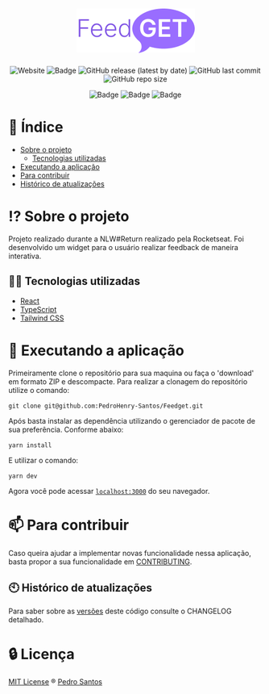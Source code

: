 <h1 align="center">
  <img alt="feedget" title="podcastr" src=".github/Logo.png" />
</h1>

<div align="center">

![Website](https://img.shields.io/website?style=flat&up_message=online&labelColor=000000&url=https%3A%2F%2Fletmeask-9b20f.web.app%2F)
![Badge](https://img.shields.io/github/license/PedroHenry-Santos/Feedget?style=flat&label=LICENSE&color=FFC300&labelColor=000000)
![GitHub release (latest by date)](https://img.shields.io/github/v/release/PedroHenry-Santos/Feedget?style=flat&labelColor=000000&color=FFC300)
![GitHub last commit](https://img.shields.io/github/last-commit/PedroHenry-Santos/Feedget?color=FFC300&style=flat&labelColor=000000)
![GitHub repo size](https://img.shields.io/github/repo-size/Pedrohenry-Santos/Feedget?color=FFC300&labelColor=000000)


![Badge](https://img.shields.io/badge/TYPESCRIPT-v4.6.3-blue?style=flat&color=298BF9&labelColor=000000&logo=TypeScript)
![Badge](https://img.shields.io/badge/REACT-v18.0.0-blue?style=flat&color=298BF9&labelColor=000000&logo=react)
![Badge](https://img.shields.io/badge/Tailwind_CSS-v3.0.24-blue?style=flat&logo=TailwindCSS&color=298BF9&labelColor=000000)


</div>

# :page_with_curl: Índice

* [Sobre o projeto](#interrobang-sobre-o-projeto)
  - [Tecnologias utilizadas](#-tecnologias-utilizadas)
* [Executando a aplicação](#rocket-executando-a-aplicação)
* [Para contribuir](#mailbox-para-contribuir)
* [Histórico de atualizações](#clock10-histórico-de-atualizações)

# :interrobang: Sobre o projeto

Projeto realizado durante a NLW#Return realizado pela Rocketseat. Foi desenvolvido um widget para o usuário realizar feedback de maneira interativa.
## 🧑‍💻 Tecnologias utilizadas

- [React](https://reactjs.org)
- [TypeScript](https://www.typescriptlang.org/)
- [Tailwind CSS](https://tailwindcss.com/)
# :rocket: Executando a aplicação

Primeiramente clone o repositório para sua maquina ou faça o 'download' em formato ZIP e descompacte. Para realizar a clonagem do repositório utilize o comando:

    git clone git@github.com:PedroHenry-Santos/Feedget.git

Após basta instalar as dependência utilizando o gerenciador de pacote de sua preferência. Conforme abaixo:

    yarn install

E utilizar o comando:

    yarn dev

Agora você pode acessar [`localhost:3000`](http://localhost:3000) do seu navegador.
# :mailbox: Para contribuir

Caso queira ajudar a implementar novas funcionalidade nessa aplicação, basta propor a sua funcionalidade em [CONTRIBUTING](https://github.com/PedroHenry-Santos/Feedget/blob/main/CONTRIBUTING.md).
## :clock10: Histórico de atualizações

Para saber sobre as [versões](https://github.com/PedroHenry-Santos/Feedget/releases) deste código consulte o CHANGELOG detalhado.

# :lock: Licença

[MIT License](https://github.com/PedroHenry-Santos/Feedget/blob/main/LICENCE.md) ® [Pedro Santos](https://github.com/PedroHenry-Santos)
